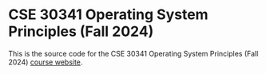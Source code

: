 # CSE 30341 Operating System Principles (Fall 2024)

This is the source code for the CSE 30341 Operating System Principles (Fall
2024) [course website](http://www3.nd.edu/~pbui/teaching/cse.30341.fa24/).
